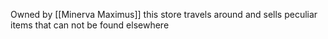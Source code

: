 Owned by [[Minerva Maximus]] this store travels around and sells peculiar items that can not be found elsewhere